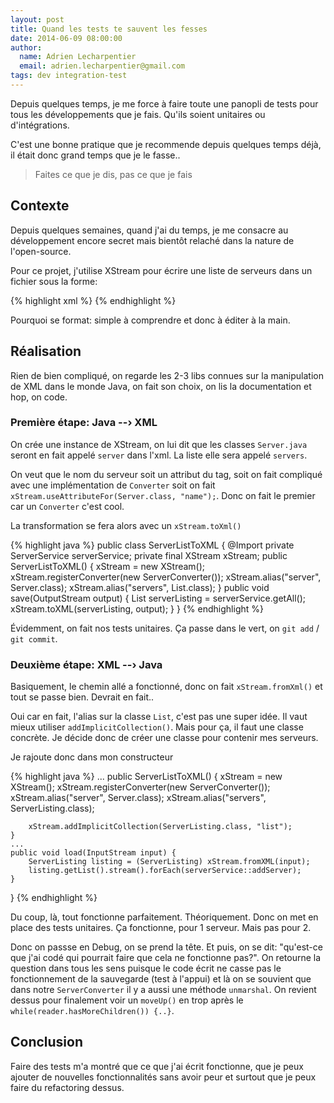 ```yaml
---
layout: post
title: Quand les tests te sauvent les fesses
date: 2014-06-09 08:00:00
author:
  name: Adrien Lecharpentier
  email: adrien.lecharpentier@gmail.com
tags: dev integration-test
---
```


Depuis quelques temps, je me force à faire toute une panopli de tests pour tous les développements que je fais. Qu'ils soient unitaires ou d'intégrations.

C'est une bonne pratique que je recommende depuis quelques temps déjà, il était donc grand temps que je le fasse..

>Faites ce que je dis, pas ce que je fais

## Contexte

Depuis quelques semaines, quand j'ai du temps, je me consacre au développement encore secret mais bientôt relaché dans la nature de l'open-source.

Pour ce projet, j'utilise XStream pour écrire une liste de serveurs dans un fichier sous la forme:

{% highlight xml %}
<servers>
  <server name="toto">
  </server>
</servers>
{% endhighlight %}

Pourquoi se format: simple à comprendre et donc à éditer à la main.

## Réalisation

Rien de bien compliqué, on regarde les 2-3 libs connues sur la manipulation de XML dans le monde Java, on fait son choix, on lis la documentation et hop, on code.

### Première étape: Java --› XML

On crée une instance de XStream, on lui dit que les classes `Server.java` seront en fait appelé `server` dans l'xml. La liste elle sera appelé `servers`.

On veut que le nom du serveur soit un attribut du tag, soit on fait compliqué avec une implémentation de `Converter` soit on fait `xStream.useAttributeFor(Server.class, "name");`. Donc on fait le premier car un `Converter` c'est cool.

La transformation se fera alors avec un `xStream.toXml()`

{% highlight java %}
public class ServerListToXML {
    @Import private ServerService serverService;
    private final XStream xStream;
    public ServerListToXML() {
        xStream = new XStream();
        xStream.registerConverter(new ServerConverter());
        xStream.alias("server", Server.class);
        xStream.alias("servers", List.class);
    }
    public void save(OutputStream output) {
        List serverListing = serverService.getAll();
        xStream.toXML(serverListing, output);
    }
}
{% endhighlight %}

Évidemment, on fait nos tests unitaires. Ça passe dans le vert, on `git add` / `git commit`.

### Deuxième étape: XML --› Java

Basiquement, le chemin allé a fonctionné, donc on fait `xStream.fromXml()` et tout se passe bien. Devrait en fait..

Oui car en fait, l'alias sur la classe `List`, c'est pas une super idée. Il vaut mieux utiliser `addImplicitCollection()`. Mais pour ça, il faut une classe concrète. Je décide donc de créer une classe pour contenir mes serveurs.

Je rajoute donc dans mon constructeur

{% highlight java %}
...
    public ServerListToXML() {
        xStream = new XStream();
        xStream.registerConverter(new ServerConverter());
        xStream.alias("server", Server.class);
        xStream.alias("servers", ServerListing.class);

        xStream.addImplicitCollection(ServerListing.class, "list");
    }
    ...
    public void load(InputStream input) {
        ServerListing listing = (ServerListing) xStream.fromXML(input);
        listing.getList().stream().forEach(serverService::addServer);
    }
}
{% endhighlight %}

Du coup, là, tout fonctionne parfaitement. Théoriquement. Donc on met en place des tests unitaires. Ça fonctionne, pour 1 serveur. Mais pas pour 2.

Donc on passse en Debug, on se prend la tête. Et puis, on se dit: "qu'est-ce que j'ai codé qui pourrait faire que cela ne fonctionne pas?". On retourne la question dans tous les sens puisque le code écrit ne casse pas le fonctionnement de la sauvegarde (test à l'appui) et là on se souvient que dans notre `ServerConverter` il y a aussi une méthode `unmarshal`. On revient dessus pour finalement voir un `moveUp()` en trop après le `while(reader.hasMoreChildren()) {..}`.

## Conclusion

Faire des tests m'a montré que ce que j'ai écrit fonctionne, que je peux ajouter de nouvelles fonctionnalités sans avoir peur et surtout que je peux faire du refactoring dessus. 
